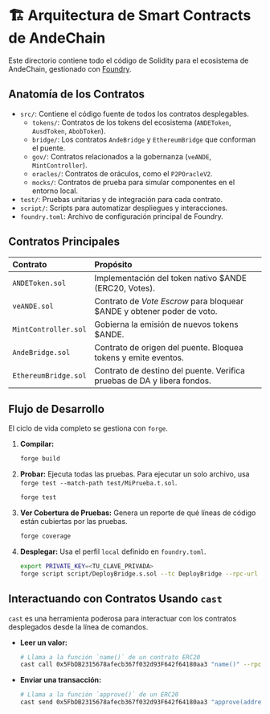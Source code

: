 # 🏗️ Arquitectura de Smart Contracts de AndeChain

Este directorio contiene todo el código de Solidity para el ecosistema de AndeChain, gestionado con [Foundry](https://book.getfoundry.sh/).

##  Anatomía de los Contratos

-   `src/`: Contiene el código fuente de todos los contratos desplegables.
    -   `tokens/`: Contratos de los tokens del ecosistema (`ANDEToken`, `AusdToken`, `AbobToken`).
    -   `bridge/`: Los contratos `AndeBridge` y `EthereumBridge` que conforman el puente.
    -   `gov/`: Contratos relacionados a la gobernanza (`veANDE`, `MintController`).
    -   `oracles/`: Contratos de oráculos, como el `P2POracleV2`.
    -   `mocks/`: Contratos de prueba para simular componentes en el entorno local.
-   `test/`: Pruebas unitarias y de integración para cada contrato.
-   `script/`: Scripts para automatizar despliegues y interacciones.
-   `foundry.toml`: Archivo de configuración principal de Foundry.

## Contratos Principales

| Contrato | Propósito |
| :--- | :--- |
| `ANDEToken.sol` | Implementación del token nativo $ANDE (ERC20, Votes). |
| `veANDE.sol` | Contrato de *Vote Escrow* para bloquear $ANDE y obtener poder de voto. |
| `MintController.sol` | Gobierna la emisión de nuevos tokens $ANDE. |
| `AndeBridge.sol` | Contrato de origen del puente. Bloquea tokens y emite eventos. |
| `EthereumBridge.sol` | Contrato de destino del puente. Verifica pruebas de DA y libera fondos. |

## Flujo de Desarrollo

El ciclo de vida completo se gestiona con `forge`.

1.  **Compilar:**
    ```bash
    forge build
    ```

2.  **Probar:**
    Ejecuta todas las pruebas. Para ejecutar un solo archivo, usa `forge test --match-path test/MiPrueba.t.sol`.
    ```bash
    forge test
    ```

3.  **Ver Cobertura de Pruebas:**
    Genera un reporte de qué líneas de código están cubiertas por las pruebas.
    ```bash
    forge coverage
    ```

4.  **Desplegar:**
    Usa el perfil `local` definido en `foundry.toml`.
    ```bash
    export PRIVATE_KEY=<TU_CLAVE_PRIVADA>
    forge script script/DeployBridge.s.sol --tc DeployBridge --rpc-url local --broadcast
    ```

## Interactuando con Contratos Usando `cast`

`cast` es una herramienta poderosa para interactuar con los contratos desplegados desde la línea de comandos.

-   **Leer un valor:**
    ```bash
    # Llama a la función `name()` de un contrato ERC20
    cast call 0x5FbDB2315678afecb367f032d93F642f64180aa3 "name()" --rpc-url local
    ```

-   **Enviar una transacción:**
    ```bash
    # Llama a la función `approve()` de un ERC20
    cast send 0x5FbDB2315678afecb367f032d93F642f64180aa3 "approve(address,uint256)" <SPENDER> <AMOUNT> --rpc-url local --private-key $PRIVATE_KEY
    ```